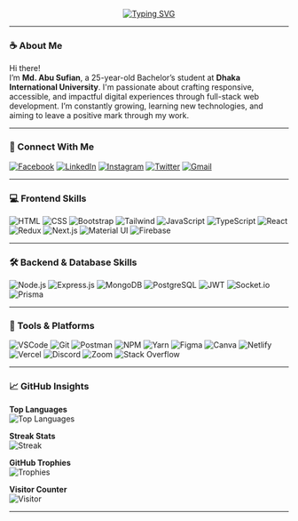 <p align="center">
  <a href="https://git.io/typing-svg">
    <img src="https://readme-typing-svg.demolab.com?font=Fira+Code&pause=1000&center=true&width=550&lines=👨‍💻+Frontend+Developer;🧠+Problem+Solver;🚀+Backend+Developer" alt="Typing SVG" />
  </a>
</p>

---

### ☕ About Me
Hi there!  
I’m **Md. Abu Sufian**, a 25-year-old Bachelor’s student at **Dhaka International University**. I'm passionate about crafting responsive, accessible, and impactful digital experiences through full-stack web development. I’m constantly growing, learning new technologies, and aiming to leave a positive mark through my work.

---

### 🔗 Connect With Me

[![Facebook](https://img.shields.io/badge/Facebook-1877F2?style=for-the-badge&logo=facebook&logoColor=white)](https://www.facebook.com/sufian.asr/)
[![LinkedIn](https://img.shields.io/badge/LinkedIn-0A66C2?style=for-the-badge&logo=linkedin&logoColor=white)](https://www.linkedin.com/in/sufian32/)
[![Instagram](https://img.shields.io/badge/Instagram-E4405F?style=for-the-badge&logo=instagram&logoColor=white)](https://www.instagram.com/md.abu_sufian_rasel/)
[![Twitter](https://img.shields.io/badge/Twitter-1DA1F2?style=for-the-badge&logo=twitter&logoColor=white)](https://x.com/Sufian_32)
[![Gmail](https://img.shields.io/badge/Gmail-D14836?style=for-the-badge&logo=gmail&logoColor=white)](mailto:sufiancodecrush@gmail.com)

---

### 💻 Frontend Skills

![HTML](https://img.shields.io/badge/HTML5-e34c26?style=for-the-badge&logo=html5&logoColor=white)
![CSS](https://img.shields.io/badge/CSS3-1572B6?style=for-the-badge&logo=css3&logoColor=white)
![Bootstrap](https://img.shields.io/badge/Bootstrap-6f42c1?style=for-the-badge&logo=bootstrap&logoColor=white)
![Tailwind](https://img.shields.io/badge/TailwindCSS-06B6D4?style=for-the-badge&logo=tailwindcss&logoColor=white)
![JavaScript](https://img.shields.io/badge/JavaScript-F0DB4F?style=for-the-badge&logo=javascript&logoColor=black)
![TypeScript](https://img.shields.io/badge/TypeScript-007acc?style=for-the-badge&logo=typescript&logoColor=white)
![React](https://img.shields.io/badge/React-61DBFB?style=for-the-badge&logo=react&logoColor=black)
![Redux](https://img.shields.io/badge/Redux-764ABC?style=for-the-badge&logo=redux&logoColor=white)
![Next.js](https://img.shields.io/badge/Next.js-000000?style=for-the-badge&logo=next.js&logoColor=white)
![Material UI](https://img.shields.io/badge/Material--UI-0081CB?style=for-the-badge&logo=mui&logoColor=white)
![Firebase](https://img.shields.io/badge/Firebase-ffca28?style=for-the-badge&logo=firebase&logoColor=black)

---

### 🛠 Backend & Database Skills

![Node.js](https://img.shields.io/badge/Node.js-3C873A?style=for-the-badge&logo=node.js&logoColor=white)
![Express.js](https://img.shields.io/badge/Express.js-000000?style=for-the-badge&logo=express&logoColor=white)
![MongoDB](https://img.shields.io/badge/MongoDB-4EA94B?style=for-the-badge&logo=mongodb&logoColor=white)
![PostgreSQL](https://img.shields.io/badge/PostgreSQL-316192?style=for-the-badge&logo=postgresql&logoColor=white)
![JWT](https://img.shields.io/badge/JWT-000000?style=for-the-badge&logo=jsonwebtokens&logoColor=00ADEF)
![Socket.io](https://img.shields.io/badge/Socket.io-black?style=for-the-badge&logo=socket.io&logoColor=white)
![Prisma](https://img.shields.io/badge/Prisma-2D3748?style=for-the-badge&logo=prisma&logoColor=white)

---

### 🧰 Tools & Platforms

![VSCode](https://img.shields.io/badge/VSCode-007ACC?style=for-the-badge&logo=visual-studio-code&logoColor=white)
![Git](https://img.shields.io/badge/Git-F05032?style=for-the-badge&logo=git&logoColor=white)
![Postman](https://img.shields.io/badge/Postman-FF6C37?style=for-the-badge&logo=postman&logoColor=white)
![NPM](https://img.shields.io/badge/NPM-CB3837?style=for-the-badge&logo=npm&logoColor=white)
![Yarn](https://img.shields.io/badge/Yarn-2C8EBB?style=for-the-badge&logo=yarn&logoColor=white)
![Figma](https://img.shields.io/badge/Figma-F24E1E?style=for-the-badge&logo=figma&logoColor=white)
![Canva](https://img.shields.io/badge/Canva-00C4CC?style=for-the-badge&logo=canva&logoColor=white)
![Netlify](https://img.shields.io/badge/Netlify-00C7B7?style=for-the-badge&logo=netlify&logoColor=white)
![Vercel](https://img.shields.io/badge/Vercel-000000?style=for-the-badge&logo=vercel&logoColor=white)
![Discord](https://img.shields.io/badge/Discord-5865F2?style=for-the-badge&logo=discord&logoColor=white)
![Zoom](https://img.shields.io/badge/Zoom-2D8CFF?style=for-the-badge&logo=zoom&logoColor=white)
![Stack Overflow](https://img.shields.io/badge/StackOverflow-F48024?style=for-the-badge&logo=stackoverflow&logoColor=white)

---

### 📈 GitHub Insights

**Top Languages**  
![Top Languages](https://github-readme-stats.vercel.app/api/top-langs/?username=sufiansar&layout=compact&theme=tokyonight)

**Streak Stats**  
![Streak](https://github-readme-streak-stats.herokuapp.com/?user=sufiansar&theme=tokyonight)

**GitHub Trophies**  
![Trophies](https://github-profile-trophy.vercel.app/?username=sufiansar&theme=onestar&column=4&margin-w=10)

**Visitor Counter**  
![Visitor](https://komarev.com/ghpvc/?username=sufiansar&style=flat-square&color=blue)

---

